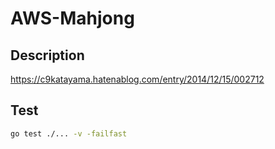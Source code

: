 # AWS-Mahjong


## Description
https://c9katayama.hatenablog.com/entry/2014/12/15/002712


## Test

```sh
go test ./... -v -failfast
```
